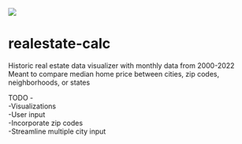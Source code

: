 ![](https://imageio.forbes.com/specials-images/imageserve/5f0c98c0147a4f0006753d4b/Houses-of-different-size-with-different-value-on-stacks-of-coins-/960x0.jpg?format=jpg&width=960)

# realestate-calc
Historic real estate data visualizer with monthly data from 2000-2022  
Meant to compare median home price between cities, zip codes, neighborhoods, or states  

TODO -  
-Visualizations  
-User input  
-Incorporate zip codes  
-Streamline multiple city input  
